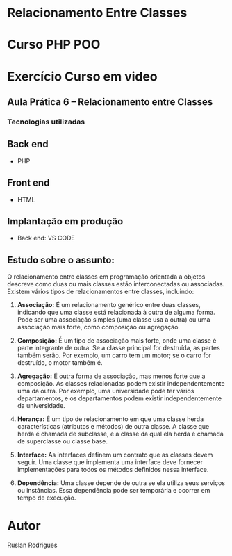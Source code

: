 # Relacionamento Entre Classes 
 # Curso PHP POO
 # Exercício Curso em video

 ## Aula Prática 6 – Relacionamento entre Classes 

### Tecnologias utilizadas
## Back end
- PHP
## Front end
- HTML
## Implantação em produção
- Back end: VS CODE
## Estudo sobre o assunto:
O relacionamento entre classes em programação orientada a objetos descreve como duas ou mais classes estão interconectadas ou associadas. Existem vários tipos de relacionamentos entre classes, incluindo:

 1. **Associação:** É um relacionamento genérico entre duas classes, indicando que uma classe está relacionada à outra de alguma forma. Pode ser uma associação simples (uma classe usa a outra) ou uma associação mais forte, como composição ou agregação.

 2. **Composição:** É um tipo de associação mais forte, onde uma classe é parte integrante de outra. Se a classe principal for destruída, as partes também serão. Por exemplo, um carro tem um motor; se o carro for destruído, o motor também é.

 3. **Agregação:** É outra forma de associação, mas menos forte que a composição. As classes relacionadas podem existir independentemente uma da outra. Por exemplo, uma universidade pode ter vários departamentos, e os departamentos podem existir independentemente da universidade.

 4. **Herança:** É um tipo de relacionamento em que uma classe herda características (atributos e métodos) de outra classe. A classe que herda é chamada de subclasse, e a classe da qual ela herda é chamada de superclasse ou classe base.

 5. **Interface:** As interfaces definem um contrato que as classes devem seguir. Uma classe que implementa uma interface deve fornecer implementações para todos os métodos definidos nessa interface.

 6. **Dependência:** Uma classe depende de outra se ela utiliza seus serviços ou instâncias. Essa dependência pode ser temporária e ocorrer em tempo de execução.


# Autor
Ruslan Rodrigues
